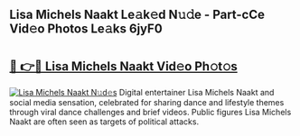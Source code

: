 ## Lisa Michels Naakt Le𝚊k𝚎d N𝚞𝚍e - Part-cCe Vid𝚎o Photos Le𝚊ks 6jyF0

# <h2><a href="http://fbayumq.evod.top/?m=Lisa+Michels+Naakt">🔗 👉🔴 Lisa Michels Naakt Vid𝚎o Ph𝚘t𝚘s</a></h2>

[![Lisa Michels Naakt N𝚞d𝚎s](https://i.imgur.com/8V9OHl7.gif)](http://fbayumq.evod.top/?m=Lisa+Michels+Naakt)
Digital entertainer Lisa Michels Naakt and social media sensation, celebrated for sharing dance and lifestyle themes through viral dance challenges and brief videos. Public figures Lisa Michels Naakt are often seen as targets of political attacks. 
